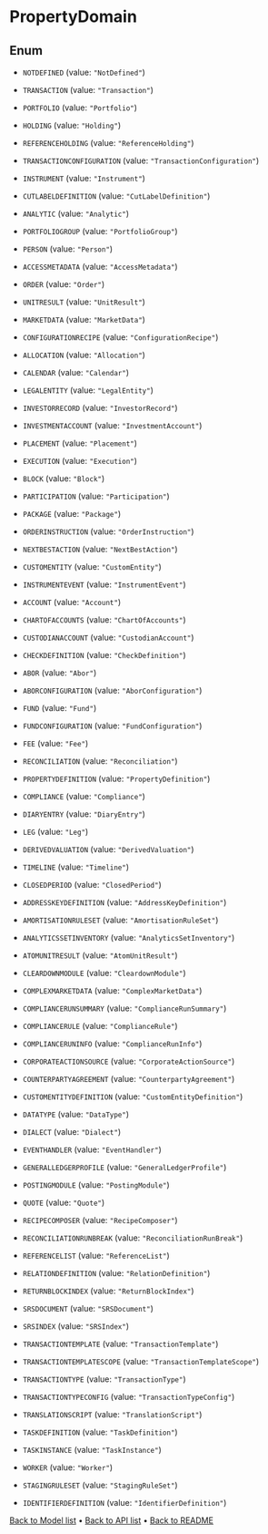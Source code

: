 

# PropertyDomain

## Enum


* `NOTDEFINED` (value: `"NotDefined"`)

* `TRANSACTION` (value: `"Transaction"`)

* `PORTFOLIO` (value: `"Portfolio"`)

* `HOLDING` (value: `"Holding"`)

* `REFERENCEHOLDING` (value: `"ReferenceHolding"`)

* `TRANSACTIONCONFIGURATION` (value: `"TransactionConfiguration"`)

* `INSTRUMENT` (value: `"Instrument"`)

* `CUTLABELDEFINITION` (value: `"CutLabelDefinition"`)

* `ANALYTIC` (value: `"Analytic"`)

* `PORTFOLIOGROUP` (value: `"PortfolioGroup"`)

* `PERSON` (value: `"Person"`)

* `ACCESSMETADATA` (value: `"AccessMetadata"`)

* `ORDER` (value: `"Order"`)

* `UNITRESULT` (value: `"UnitResult"`)

* `MARKETDATA` (value: `"MarketData"`)

* `CONFIGURATIONRECIPE` (value: `"ConfigurationRecipe"`)

* `ALLOCATION` (value: `"Allocation"`)

* `CALENDAR` (value: `"Calendar"`)

* `LEGALENTITY` (value: `"LegalEntity"`)

* `INVESTORRECORD` (value: `"InvestorRecord"`)

* `INVESTMENTACCOUNT` (value: `"InvestmentAccount"`)

* `PLACEMENT` (value: `"Placement"`)

* `EXECUTION` (value: `"Execution"`)

* `BLOCK` (value: `"Block"`)

* `PARTICIPATION` (value: `"Participation"`)

* `PACKAGE` (value: `"Package"`)

* `ORDERINSTRUCTION` (value: `"OrderInstruction"`)

* `NEXTBESTACTION` (value: `"NextBestAction"`)

* `CUSTOMENTITY` (value: `"CustomEntity"`)

* `INSTRUMENTEVENT` (value: `"InstrumentEvent"`)

* `ACCOUNT` (value: `"Account"`)

* `CHARTOFACCOUNTS` (value: `"ChartOfAccounts"`)

* `CUSTODIANACCOUNT` (value: `"CustodianAccount"`)

* `CHECKDEFINITION` (value: `"CheckDefinition"`)

* `ABOR` (value: `"Abor"`)

* `ABORCONFIGURATION` (value: `"AborConfiguration"`)

* `FUND` (value: `"Fund"`)

* `FUNDCONFIGURATION` (value: `"FundConfiguration"`)

* `FEE` (value: `"Fee"`)

* `RECONCILIATION` (value: `"Reconciliation"`)

* `PROPERTYDEFINITION` (value: `"PropertyDefinition"`)

* `COMPLIANCE` (value: `"Compliance"`)

* `DIARYENTRY` (value: `"DiaryEntry"`)

* `LEG` (value: `"Leg"`)

* `DERIVEDVALUATION` (value: `"DerivedValuation"`)

* `TIMELINE` (value: `"Timeline"`)

* `CLOSEDPERIOD` (value: `"ClosedPeriod"`)

* `ADDRESSKEYDEFINITION` (value: `"AddressKeyDefinition"`)

* `AMORTISATIONRULESET` (value: `"AmortisationRuleSet"`)

* `ANALYTICSSETINVENTORY` (value: `"AnalyticsSetInventory"`)

* `ATOMUNITRESULT` (value: `"AtomUnitResult"`)

* `CLEARDOWNMODULE` (value: `"CleardownModule"`)

* `COMPLEXMARKETDATA` (value: `"ComplexMarketData"`)

* `COMPLIANCERUNSUMMARY` (value: `"ComplianceRunSummary"`)

* `COMPLIANCERULE` (value: `"ComplianceRule"`)

* `COMPLIANCERUNINFO` (value: `"ComplianceRunInfo"`)

* `CORPORATEACTIONSOURCE` (value: `"CorporateActionSource"`)

* `COUNTERPARTYAGREEMENT` (value: `"CounterpartyAgreement"`)

* `CUSTOMENTITYDEFINITION` (value: `"CustomEntityDefinition"`)

* `DATATYPE` (value: `"DataType"`)

* `DIALECT` (value: `"Dialect"`)

* `EVENTHANDLER` (value: `"EventHandler"`)

* `GENERALLEDGERPROFILE` (value: `"GeneralLedgerProfile"`)

* `POSTINGMODULE` (value: `"PostingModule"`)

* `QUOTE` (value: `"Quote"`)

* `RECIPECOMPOSER` (value: `"RecipeComposer"`)

* `RECONCILIATIONRUNBREAK` (value: `"ReconciliationRunBreak"`)

* `REFERENCELIST` (value: `"ReferenceList"`)

* `RELATIONDEFINITION` (value: `"RelationDefinition"`)

* `RETURNBLOCKINDEX` (value: `"ReturnBlockIndex"`)

* `SRSDOCUMENT` (value: `"SRSDocument"`)

* `SRSINDEX` (value: `"SRSIndex"`)

* `TRANSACTIONTEMPLATE` (value: `"TransactionTemplate"`)

* `TRANSACTIONTEMPLATESCOPE` (value: `"TransactionTemplateScope"`)

* `TRANSACTIONTYPE` (value: `"TransactionType"`)

* `TRANSACTIONTYPECONFIG` (value: `"TransactionTypeConfig"`)

* `TRANSLATIONSCRIPT` (value: `"TranslationScript"`)

* `TASKDEFINITION` (value: `"TaskDefinition"`)

* `TASKINSTANCE` (value: `"TaskInstance"`)

* `WORKER` (value: `"Worker"`)

* `STAGINGRULESET` (value: `"StagingRuleSet"`)

* `IDENTIFIERDEFINITION` (value: `"IdentifierDefinition"`)



[Back to Model list](../README.md#documentation-for-models) &#8226; [Back to API list](../README.md#documentation-for-api-endpoints) &#8226; [Back to README](../README.md)


